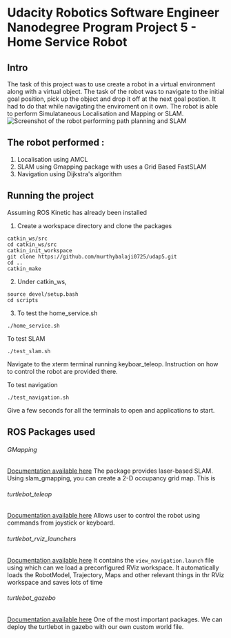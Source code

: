 # Udacity Robotics Software Engineer Nanodegree Program Project 5 - Home Service Robot
## Intro
The task of this project was to use create a robot in a virtual environment along with a virtual object. The task of the robot was to navigate to the initial goal position, pick up the object and drop it off at the next goal postion. It had to do that while navigating the enviroment on it own. The robot is able to perform Simulataneous Localisation and Mapping or SLAM.
![Screenshot of the robot performing path planning and SLAM](https://github.com/murthybalaji0725/udap5/blob/master/Extra%20file/path%20planning%201.png)

## The robot performed :
1. Localisation using AMCL
2. SLAM using Gmapping package with uses a Grid Based FastSLAM 
3. Navigation using Dijkstra's algorithm

## Running the project 
Assuming ROS Kinetic has already been installed
1. Create a workspace directory and clone the packages
```
catkin_ws/src
cd catkin_ws/src
catkin_init_workspace
git clone https://github.com/murthybalaji0725/udap5.git
cd ..
catkin_make
```
2. Under catkin_ws,
```
source devel/setup.bash
cd scripts
```
3.  To test the home_service.sh 
```
./home_service.sh
```
To test SLAM 
```
./test_slam.sh
``` 
Navigate to the xterm terminal running keyboar_teleop. Instruction on how to control the robot are provided there.
    
To test navigation 
```
./test_navigation.sh
```
Give a few seconds for all the terminals to open and applications to start.
    
## ROS Packages used
###### GMapping 
[Documentation available here](http://wiki.ros.org/gmapping)
The package provides laser-based SLAM. Using slam_gmapping, you can create a 2-D occupancy grid map. This is  
###### turtlebot_teleop
[Documentation available here](http://wiki.ros.org/turtlebot_teleop)
Allows user to control the robot using commands from joystick or keyboard.
###### turtlebot_rviz_launchers
[Documentation available here](http://wiki.ros.org/turtlebot_rviz_launchers)
It contains the `view_navigation.launch` file using which can we load a preconfigured RViz workspace. It automatically loads the RobotModel, Trajectory, Maps and other relevant things in thr RViz workspace and saves lots of time 
###### turtlebot_gazebo
[Documentation available here](http://wiki.ros.org/turtlebot_rviz_launchers)
One of the most important packages. We can deploy the turtlebot in gazebo with our own custom world file. 
